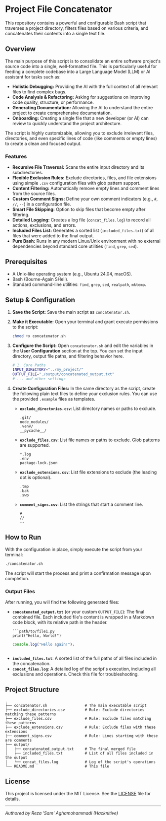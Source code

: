 # Project File Concatenator

This repository contains a powerful and configurable Bash script that traverses a project directory, filters files based on various criteria, and concatenates their contents into a single text file.

## Overview

The main purpose of this script is to consolidate an entire software project's source code into a single, well-formatted file. This is particularly useful for feeding a complete codebase into a Large Language Model (LLM) or AI assistant for tasks such as:

*   **Holistic Debugging:** Providing the AI with the full context of all relevant files to find complex bugs.
*   **Code Analysis & Refactoring:** Asking for suggestions on improving code quality, structure, or performance.
*   **Generating Documentation:** Allowing the AI to understand the entire project to create comprehensive documentation.
*   **Onboarding:** Creating a single file that a new developer (or AI) can review to quickly understand the project architecture.

The script is highly customizable, allowing you to exclude irrelevant files, directories, and even specific lines of code (like comments or empty lines) to create a clean and focused output.

### Features

*   **Recursive File Traversal:** Scans the entire input directory and its subdirectories.
*   **Flexible Exclusion Rules:** Exclude directories, files, and file extensions using simple `.csv` configuration files with glob pattern support.
*   **Content Filtering:** Automatically remove empty lines and comment lines from the source files.
*   **Custom Comment Signs:** Define your own comment indicators (e.g., `#`, `//`, `--`) in a configuration file.
*   **Smart File Skipping:** Option to skip files that become empty after filtering.
*   **Detailed Logging:** Creates a log file (`concat_files.log`) to record all actions, exclusions, and errors.
*   **Included Files List:** Generates a sorted list (`included_files.txt`) of all files that were added to the final output.
*   **Pure Bash:** Runs in any modern Linux/Unix environment with no external dependencies beyond standard core utilities (`find`, `grep`, `sed`).

## Prerequisites

*   A Unix-like operating system (e.g., Ubuntu 24.04, macOS).
*   Bash (Bourne-Again SHell).
*   Standard command-line utilities: `find`, `grep`, `sed`, `realpath`, `mktemp`.

## Setup & Configuration

1.  **Save the Script:**
    Save the main script as `concatenator.sh`.

2.  **Make it Executable:**
    Open your terminal and grant execute permissions to the script:
    ```bash
    chmod +x concatenator.sh
    ```

3.  **Configure the Script:**
    Open `concatenator.sh` and edit the variables in the **User Configuration** section at the top. You can set the input directory, output file paths, and filtering behavior here.

    ```bash
    # 1. Core Paths
    INPUT_DIRECTORY="../my_project/"
    OUTPUT_FILE="./output/concatenated_output.txt"
    # ... and other settings
    ```

4.  **Create Configuration Files:**
    In the same directory as the script, create the following plain text files to define your exclusion rules. You can use the provided `.example` files as templates.

    *   **`exclude_directories.csv`**: List directory names or paths to exclude.
        ```
        .git/
        node_modules/
        .venv/
        __pycache__/
        ```

    *   **`exclude_files.csv`**: List file names or paths to exclude. Glob patterns are supported.
        ```
        *.log
        .env
        package-lock.json
        ```

    *   **`exclude_extensions.csv`**: List file extensions to exclude (the leading dot is optional).
        ```
        .tmp
        .bak
        .swp
        ```

    *   **`comment_signs.csv`**: List the strings that start a comment line.
        ```
        #
        //
        --
        ```

## How to Run

With the configuration in place, simply execute the script from your terminal:

```bash
./concatenator.sh
```

The script will start the process and print a confirmation message upon completion.

### Output Files

After running, you will find the following generated files:

*   **`concatenated_output.txt`** (or your custom `OUTPUT_FILE`): The final combined file. Each included file's content is wrapped in a Markdown code block, with its relative path in the header.
    ```
    ```path/to/file1.py
    print("Hello, World!")
    ```
    ```path/to/another/file.js
    console.log("Hello again!");
    ```
    ```

*   **`included_files.txt`**: A sorted list of the full paths of all files included in the concatenation.
*   **`concat_files.log`**: A detailed log of the script's execution, including all exclusions and operations. Check this file for troubleshooting.

## Project Structure

```
.
├── concatenator.sh                 # The main executable script
├── exclude_directories.csv         # Rule: Exclude directories matching these patterns
├── exclude_files.csv               # Rule: Exclude files matching these patterns
├── exclude_extensions.csv          # Rule: Exclude files with these extensions
├── comment_signs.csv               # Rule: Lines starting with these are comments
├── output/
│   ├── concatenated_output.txt     # The final merged file
│   ├── included_files.txt          # List of all files included in the output
│   └── concat_files.log            # Log of the script's operations
└── README.md                       # This file
```

## License

This project is licensed under the MIT License. See the [LICENSE](LICENSE) file for details.

---
*Authored by Reza 'Sam' Aghamohammadi (Hacknitive)*